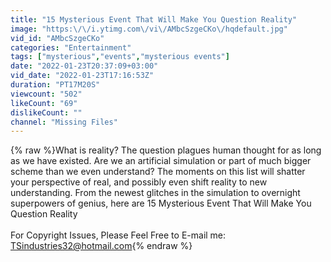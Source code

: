```yaml
---
title: "15 Mysterious Event That Will Make You Question Reality"
image: "https:\/\/i.ytimg.com\/vi\/AMbcSzgeCKo\/hqdefault.jpg"
vid_id: "AMbcSzgeCKo"
categories: "Entertainment"
tags: ["mysterious","events","mysterious events"]
date: "2022-01-23T20:37:09+03:00"
vid_date: "2022-01-23T17:16:53Z"
duration: "PT17M20S"
viewcount: "502"
likeCount: "69"
dislikeCount: ""
channel: "Missing Files"
---
```

{% raw %}What is reality? The question plagues human thought for as long as we have existed. Are we an artificial simulation or part of much bigger scheme than we even understand? The moments on this list will shatter your perspective of real, and possibly even shift reality to new understanding. From the newest glitches in the simulation to overnight superpowers of genius, here are 15 Mysterious Event That Will Make You Question Reality<br /><br />For Copyright Issues, Please Feel Free to E-mail me: <br />TSindustries32@hotmail.com{% endraw %}
